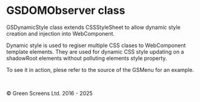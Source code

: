 # GSDOMObserver class

GSDynamicStyle class extends CSSStyleSheet to allow dynamic style creation and injection into WebComponent. 

Dynamic style is used to regiser multiple CSS clases to WebComponent template elements.
They are used for dynamic CSS style updating on a shadowRoot elements without polluting elements style property.

To see it in action, plese refer to the source of the GSMenu for an example.

<br>

&copy; Green Screens Ltd. 2016 - 2025
